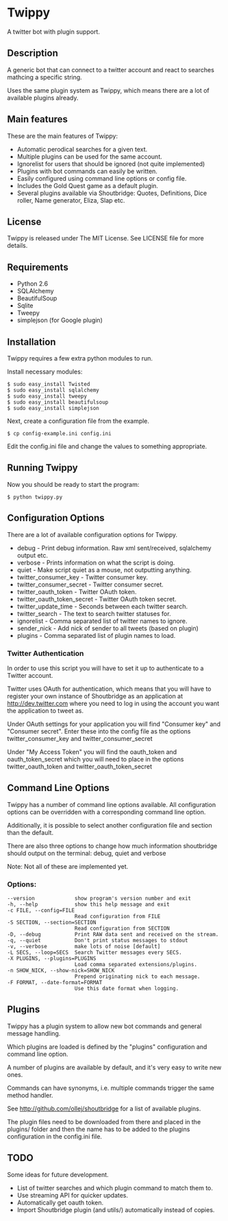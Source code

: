 Twippy
======

A twitter bot with plugin support.

Description
-----------
A generic bot that can connect to a twitter account and react to searches mathcing a specific string.

Uses the same plugin system as Twippy, which means there are a lot of available plugins already.


Main features
-------------
These are the main features of Twippy:

 * Automatic perodical searches for a given text.
 * Multiple plugins can be used for the same account.
 * Ignorelist for users that should be ignored (not quite implemented)
 * Plugins with bot commands can easily be written.
 * Easily configured using command line options or config file.
 * Includes the Gold Quest game as a default plugin.
 * Several plugins available via Shoutbridge: Quotes, Definitions, Dice roller, Name generator, Eliza, Slap etc.


License
-------
Twippy is released under The MIT License. See LICENSE file for more details.


Requirements
------------
 * Python 2.6
 * SQLAlchemy
 * BeautifulSoup
 * Sqlite
 * Tweepy
 * simplejson (for Google plugin)

Installation
------------
Twippy requires a few extra python modules to run.

Install necessary modules:

    $ sudo easy_install Twisted
    $ sudo easy_install sqlalchemy
    $ sudo easy_install tweepy
    $ sudo easy_install beautifulsoup
    $ sudo easy_install simplejson

Next, create a configuration file from the example.

    $ cp config-example.ini config.ini

Edit the config.ini file and change the values to something appropriate.


Running Twippy
--------------
Now you should be ready to start the program:

    $ python twippy.py


Configuration Options
---------------------
There are a lot of available configuration options for Twippy.

 * debug - Print debug information. Raw xml sent/received, sqlalchemy output etc.
 * verbose - Prints information on what the script is doing.
 * quiet - Make script quiet as a mouse, not outputting anything.
 * twitter_consumer_key - Twitter consumer key.
 * twitter_consumer_secret - Twitter consumer secret.
 * twitter_oauth_token - Twitter OAuth token.
 * twitter_oauth_token_secret - Twitter OAuth token secret.
 * twitter_update_time - Seconds between each twitter search.
 * twitter_search - The text to search twitter statuses for.
 * ignorelist - Comma separated list of twitter names to ignore.
 * sender_nick - Add nick of sender to all tweets (based on plugin)
 * plugins - Comma separated list of plugin names to load.

### Twitter Authentication ###
In order to use this script you will have to set it up to authenticate to
a Twitter account.

Twitter uses OAuth for authentication, which means that you will have to
register your own instance of Shoutbridge as an application at
http://dev.twitter.com where you need to log in using the account you want
the application to tweet as.

Under OAuth settings for your application you will find "Consumer key" and
"Consumer secret". Enter these into the config file as the options
twitter_consumer_key and twitter_consumer_secret

Under "My Access Token" you will find the oauth_token and oauth_token_secret
which you will need to place in the options twitter_oauth_token and
twitter_oauth_token_secret

Command Line Options
--------------------
Twippy has a number of command line options available. All configuration
options can be overridden with a corresponding command line option.

Additionally, it is possible to select another configuration file and
section than the default.

There are also three options to change how much information shoutbridge
should output on the terminal: debug, quiet and verbose

Note: Not all of these are implemented yet.

### Options: ###
    --version             show program's version number and exit
    -h, --help            show this help message and exit
    -c FILE, --config=FILE
                          Read configuration from FILE
    -S SECTION, --section=SECTION
                          Read configuration from SECTION
    -D, --debug           Print RAW data sent and received on the stream.
    -q, --quiet           Don't print status messages to stdout
    -v, --verbose         make lots of noise [default]
    -L SECS, --loop=SECS  Search Twitter messages every SECS.
    -X PLUGINS, --plugins=PLUGINS
                          Load comma separated extensions/plugins.
    -n SHOW_NICK, --show-nick=SHOW_NICK
                          Prepend originating nick to each message.
    -F FORMAT, --date-format=FORMAT
                          Use this date format when logging.

Plugins
-------
Twippy has a plugin system to allow new bot commands and general message handling.

Which plugins are loaded is defined by the "plugins" configuration and command line option.

A number of plugins are available by default, and it's very easy to write new ones.

Commands can have synonyms, i.e. multiple commands trigger the same method handler.

See http://github.com/ollej/shoutbridge for a list of available plugins.

The plugin files need to be downloaded from there and placed in the plugins/ folder
and then the name has to be added to the plugins configuration in the config.ini file.


TODO
----
Some ideas for future development.

 * List of twitter searches and which plugin command to match them to.
 * Use streaming API for quicker updates.
 * Automatically get oauth token.
 * Import Shoutbridge plugin (and utils/) automatically instead of copies.

